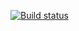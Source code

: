 [![Build status](https://ci.appveyor.com/api/projects/status/l8ojqxcckay5ren7?svg=true)](https://ci.appveyor.com/project/Zumaletto/hw2-1)